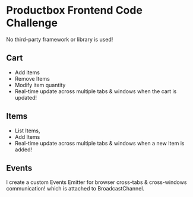Productbox Frontend Code Challenge
==================================

No third-party framework or library is used!

Cart
--------
- Add items 
- Remove Items
- Modify item quantity
- Real-time update across multiple tabs & windows when the cart is updated!

Items
--------
- List Items,
- Add Items
- Real-time update across multiple tabs & windows when a new Item is added!

Events
--------
I create a custom Events Emitter for browser cross-tabs & cross-windows communication! which is attached to BroadcastChannel.

